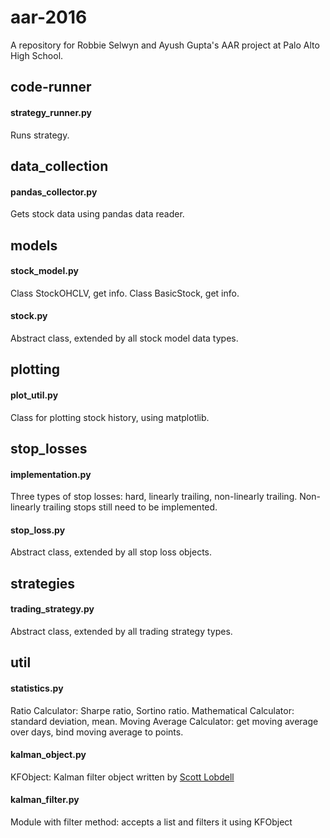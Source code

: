 # aar-2016
A repository for Robbie Selwyn and Ayush Gupta's AAR project at Palo Alto High School.

## code-runner

#### strategy_runner.py
Runs strategy.

## data_collection
#### pandas_collector.py
Gets stock data using pandas data reader.

## models
#### stock_model.py
Class StockOHCLV, get info. Class BasicStock, get info.

#### stock.py
Abstract class, extended by all stock model data types.

## plotting
#### plot_util.py
Class for plotting stock history, using matplotlib.

## stop_losses
#### implementation.py
Three types of stop losses: hard, linearly trailing, non-linearly trailing.
Non-linearly trailing stops still need to be implemented.

#### stop_loss.py
Abstract class, extended by all stop loss objects.

## strategies
#### trading_strategy.py
Abstract class, extended by all trading strategy types.

## util
#### statistics.py
Ratio Calculator: Sharpe ratio, Sortino ratio.
Mathematical Calculator: standard deviation, mean.
Moving Average Calculator: get moving average over days, bind moving average to points.

#### kalman_object.py
KFObject: Kalman filter object written by [Scott Lobdell]

#### kalman_filter.py
Module with filter method: accepts a list and filters it using KFObject

[Scott Lobdell]: http://scottlobdell.me/2014/08/kalman-filtering-python-reading-sensor-input/
